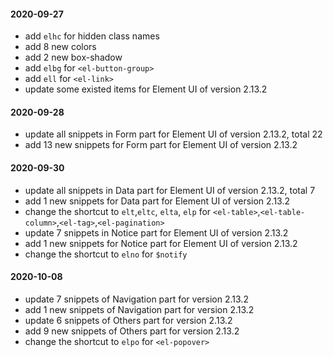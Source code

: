 #### 2020-09-27

- add `elhc` for hidden class names
- add 8 new colors
- add 2 new box-shadow
- add `elbg` for `<el-button-group>`
- add `ell` for `<el-link>`
- update some existed items for Element UI of version 2.13.2

#### 2020-09-28

- update all snippets in Form part for Element UI of version 2.13.2, total 22
- add 13 new snippets for Form part for Element UI of version 2.13.2

#### 2020-09-30

- update all snippets in Data part for Element UI of version 2.13.2, total 7
- add 1 new snippets for Data part for Element UI of version 2.13.2
- change the shortcut to `elt`,`eltc`, `elta`, `elp` for `<el-table>`,`<el-table-column>`,`<el-tag>`,`<el-pagination>`
- update 7 snippets in Notice part for Element UI of version 2.13.2
- add 1 new snippets for Notice part for Element UI of version 2.13.2
- change the shortcut to `elno` for `$notify`

#### 2020-10-08

- update 7 snippets of Navigation part for version 2.13.2
- add 1 new snippets of Navigation part for version 2.13.2
- update 6 snippets of Others part for version 2.13.2
- add 9 new snippets of Others part for version 2.13.2
- change the shortcut to `elpo` for `<el-popover>`

